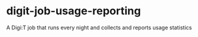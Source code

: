 # digit-job-usage-reporting
A Digi:T job that runs every night and collects and reports usage statistics

